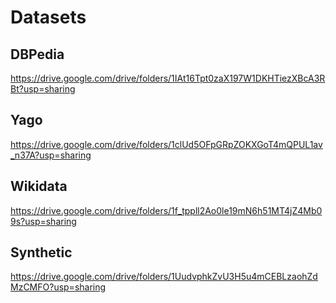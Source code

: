 # Datasets


## DBPedia
https://drive.google.com/drive/folders/1IAt16Tpt0zaX197W1DKHTiezXBcA3RBt?usp=sharing

## Yago
https://drive.google.com/drive/folders/1clUd5OFpGRpZOKXGoT4mQPUL1av_n37A?usp=sharing

## Wikidata
https://drive.google.com/drive/folders/1f_tppll2Ao0le19mN6h51MT4jZ4Mb09s?usp=sharing

## Synthetic
https://drive.google.com/drive/folders/1UudvphkZvU3H5u4mCEBLzaohZdMzCMFO?usp=sharing
